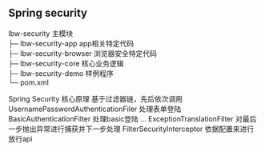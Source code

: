 ## Spring security 

lbw-security  主模块  
├─ lbw-security-app app相关特定代码  
├─ lbw-security-browser 浏览器安全特定代码  
├─ lbw-security-core  核心业务逻辑  
├─ lbw-security-demo  样例程序  
└─ pom.xml  


Spring Security 核心原理
基于过滤器链，先后依次调用
UsernamePasswordAuthenticationFiler 处理表单登陆
BasicAuthenticationFilter  处理basic登陆
...
ExceptionTranslationFilter 对最后一步抛出异常进行捕获并下一步处理
FilterSecurityInterceptor 依据配置来进行放行api
